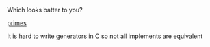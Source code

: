
Which looks batter to you?

[primes](README.ong)

It is hard to write generators in C so not all implements are equivalent
